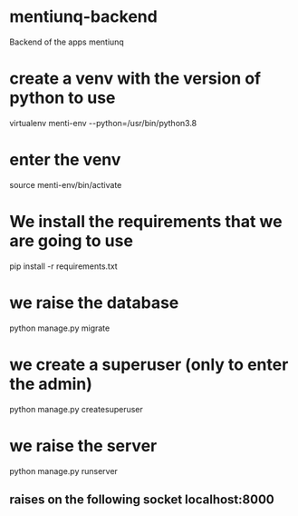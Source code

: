 # mentiunq-backend
Backend of the apps mentiunq 
# create a venv with the version of python to use 
 virtualenv menti-env --python=/usr/bin/python3.8
# enter the venv
 source menti-env/bin/activate
# We install the requirements that we are going to use
 pip install -r requirements.txt
# we raise the database
 python manage.py migrate
# we create a superuser (only to enter the admin)
 python manage.py createsuperuser
# we raise the server
 python manage.py runserver

## raises on the following socket localhost:8000


